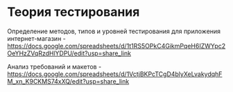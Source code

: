 # Теория тестирования
Определение методов, типов и уровней тестирования для приложения интернет-магазин - https://docs.google.com/spreadsheets/d/1t1RS5OPkC4GikmPqeH6IZWYpc2OeYHzZVqRzdHlYDPU/edit?usp=share_link

Анализ требований и макетов - https://docs.google.com/spreadsheets/d/1VctjBKPcTCgD4blyXeLvakydqhFM_xn_K9CKMS74xXQ/edit?usp=share_link
